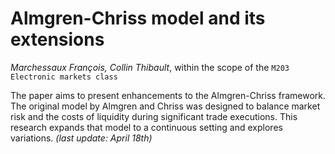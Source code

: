 # Almgren-Chriss model and its extensions
*Marchessaux François, Collin Thibault*, within the scope of the ```M203 Electronic markets class```

The paper aims to present enhancements to the Almgren-Chriss framework. The original model by Almgren and Chriss was designed to balance market risk and the costs of liquidity during significant trade executions. This research expands that model to a continuous setting and explores variations. *(last update: April 18th)*
